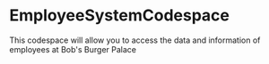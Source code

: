 # EmployeeSystemCodespace
This codespace will allow you to access the data and information of employees at Bob's Burger Palace
